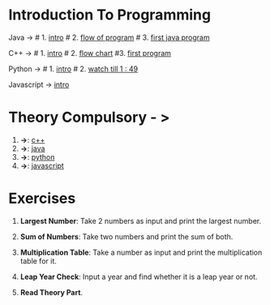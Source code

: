 # Introduction To Programming

 Java       ->  # 1. [intro](https://youtu.be/lhELGQAV4gg?si=hQ6uz1Tm6xmtpw0-) 
               # 2. [flow of program](https://youtu.be/TAtrPoaJ7gc?si=fmCf9nfGoJfOyBiZ)
               # 3. [first java program](https://youtu.be/TAtrPoaJ7gc?si=8cAazLSKuq9BNlyb)

 C++        -> # 1. [intro](https://youtu.be/y3OOaXrFy-Q?si=CBPdo_1lo3xF4H4r)
              # 2. [flow chart](https://youtu.be/H_9MSvTL74g?si=30NFpt1lkl3dtqyf )
              #3. [first program](https://youtu.be/2Gexv2eld4Y?si=FE_zhMWU0ueoI8Yc)

 Python     -> # 1. [intro](https://www.youtube.com/live/a8KNpJYToKE?si=OcS2iIjbeecOk8eo )
                # 2. [watch till 1 : 49](https://youtu.be/fqF9M92jzUo?si=fpv8tpFngDFj7Ryj)

 Javascript ->  [intro](https://youtu.be/ajdRvxDWH4w?si=xT65txgExmLlEFbA)

# Theory Compulsory - > 
1. **->**: [c++](https://www.geeksforgeeks.org/introduction-to-c-programming-language/?ref=header_search)
2. **->**: [java](https://www.geeksforgeeks.org/introduction-to-java/?ref=header_search)
3. **->**: [python](https://www.geeksforgeeks.org/introduction-to-python/?ref=header_search)
4. **->**: [javascript](https://www.geeksforgeeks.org/learn-data-structures-with-javascript-dsa-tutorial/?ref=header_search)


# Exercises

1. **Largest Number**: Take 2 numbers as input and print the largest number.

2. **Sum of Numbers**: Take two numbers and print the sum of both.

3. **Multiplication Table**: Take a number as input and print the multiplication table for it.

4. **Leap Year Check**: Input a year and find whether it is a leap year or not.

5. **Read Theory Part**.

